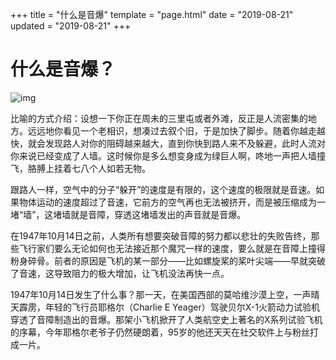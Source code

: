 +++
title = "什么是音爆"
template = "page.html"
date = "2019-08-21"
updated = "2019-08-21"
+++


# 什么是音爆？

![img](assets/14ce36d3d539b6000db31ec6e950352ac65cb745-20180705154524952.jpg)

比喻的方式介绍：设想一下你正在周未的三里屯或者外滩，反正是人流密集的地方。远远地你看见一个老相识，想凑过去叙个旧，于是加快了脚步。随着你越走越快，就会发现路人对你的阻碍越来越大，直到你快到路人来不及躲避，此时人流对你来说已经变成了人墙。这时候你是多么想变身成为绿巨人啊，咚地一声把人墙撞飞，胳膊上挂着七八个人如若无物。 

 跟路人一样，空气中的分子“躲开”的速度是有限的，这个速度的极限就是音速。如果物体运动的速度超过了音速，它前方的空气再也无法被挤开，而是被压缩成为一堵“墙”，这堵墙就是音障，穿透这堵墙发出的声音就是音爆。

在1947年10月14日之前，人类所有想要突破音障的努力都以悲壮的失败告终，那些飞行家们要么无论如何也无法接近那个魔咒一样的速度，要么就是在音障上撞得粉身碎骨。前者的原因是飞机的某一部分——比如螺旋桨的桨叶尖端——早就突破了音速，这导致阻力的极大增加，让飞机没法再快一点。

1947年10月14日发生了什么事？那一天，在美国西部的莫哈维沙漠上空，一声晴天霹雳，年轻的飞行员耶格尔（Charlie E Yeager）驾驶贝尔X-1火箭动力试验机穿透了音障制造出的音爆。那架小飞机掀开了人类航空史上著名的X系列试验飞机的序幕，今年耶格尔老爷子仍然硬朗着，95岁的他还天天在社交软件上与粉丝打成一片。